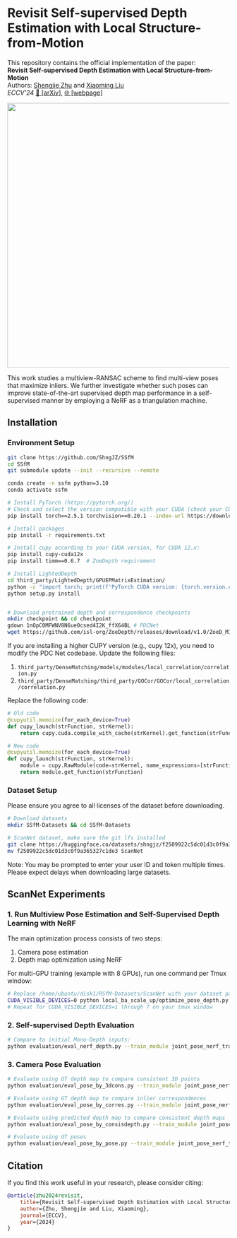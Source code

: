 # Revisit Self-supervised Depth Estimation with Local Structure-from-Motion

This repository contains the official implementation of the paper:   
**Revisit Self-supervised Depth Estimation with Local Structure-from-Motion**  
Authors: [Shengjie Zhu](https://shngjz.github.io/) and [Xiaoming Liu](https://cvlab.cse.msu.edu/)<br>
*ECCV'24* [📄 [arXiv]](https://arxiv.org/abs/2407.19166), [🌐 [webpage]](https://shngjz.github.io/SSfM.github.io/)


<img src="/assets/rsfm_recombined.gif" width="600" >

This work studies a multiview-RANSAC scheme to find multi-view poses that maximize inliers. We further investigate whether such poses can improve state-of-the-art supervised depth map performance in a self-supervised manner by employing a NeRF as a triangulation machine.

## Installation

### Environment Setup

```bash
git clone https://github.com/ShngJZ/SSfM
cd SSfM
git submodule update --init --recursive --remote

conda create -n ssfm python=3.10
conda activate ssfm

# Install PyTorch (https://pytorch.org/)
# Check and select the version compatible with your CUDA (check your CUDA version with nvcc --version)
pip install torch==2.5.1 torchvision==0.20.1 --index-url https://download.pytorch.org/whl/cu121

# Install packages
pip install -r requirements.txt

# Install cupy according to your CUDA version, for CUDA 12.x:
pip install cupy-cuda12x
pip install timm==0.6.7  # ZoeDepth requirement

# Install LightedDepth
cd third_party/LightedDepth/GPUEPMatrixEstimation/
python -c "import torch; print(f'PyTorch CUDA version: {torch.version.cuda}')" && nvcc --version | grep 'Cuda compilation tools' # ensure the version of Pytorch and system nccc are the same
python setup.py install


# Download pretrained depth and correspondence checkpoints
mkdir checkpoint && cd checkpoint
gdown 1nOpC0MFWNV8N6ue0csed4I2K_ffX64BL # PDCNet
wget https://github.com/isl-org/ZoeDepth/releases/download/v1.0/ZoeD_M12_NK.pt # ZoeDepth
```

If you are installing a higher CUPY version (e.g., cupy 12x), you need to modify the PDC Net codebase. Update the following files:

1. `third_party/DenseMatching/models/modules/local_correlation/correlation.py`
2. `third_party/DenseMatching/third_party/GOCor/GOCor/local_correlation/correlation.py`

Replace the following code:
```python
# Old code
@cupyutil.memoize(for_each_device=True)
def cupy_launch(strFunction, strKernel):
    return cupy.cuda.compile_with_cache(strKernel).get_function(strFunction)

# New code
@cupyutil.memoize(for_each_device=True)
def cupy_launch(strFunction, strKernel):
    module = cupy.RawModule(code=strKernel, name_expressions=[strFunction])
    return module.get_function(strFunction)
```

### Dataset Setup

Please ensure you agree to all licenses of the dataset before downloading.

```bash
# Download datasets
mkdir SSfM-Datasets && cd SSfM-Datasets

# ScanNet dataset, make sure the git lfs installed
git clone https://huggingface.co/datasets/shngjz/f2509922c5dc01d3c0f9a365327c1de3
mv f2509922c5dc01d3c0f9a365327c1de3 ScanNet
```

Note: You may be prompted to enter your user ID and token multiple times. Please expect delays when downloading large datasets.


## ScanNet Experiments

### 1. Run Multiview Pose Estimation and Self-Supervised Depth Learning with NeRF

The main optimization process consists of two steps:
1. Camera pose estimation
2. Depth map optimization using NeRF

For multi-GPU training (example with 8 GPUs), run one command per Tmux window:

```bash
# Replace /home/ubuntu/disk1/RSfM-Datasets/ScanNet with your dataset path
CUDA_VISIBLE_DEVICES=0 python local_ba_scale_up/optimize_pose_depth.py --train_module joint_pose_nerf_training/scannet_depth_exp --train_name zoedepth_pdcnet --train_sub 5 --data_root /home/ubuntu/disk1/SSfM-Datasets/ScanNet --dataset scannet
# Repeat for CUDA_VISIBLE_DEVICES=1 through 7 on your tmux window
```

### 2. Self-supervised Depth Evaluation

```bash
# Compare to initial Mono-Depth inputs:
python evaluation/eval_nerf_depth.py --train_module joint_pose_nerf_training/scannet_depth_exp --train_name zoedepth_pdcnet --train_sub 5 --dataset scannet
```

### 3. Camera Pose Evaluation

```bash
# Evaluate using GT depth map to compare consistent 3D points
python evaluation/eval_pose_by_3dcons.py --train_module joint_pose_nerf_training/scannet_depth_exp --train_name zoedepth_pdcnet --train_sub 5 --dataset scannet

# Evaluate using GT depth map to compare inlier correspondences
python evaluation/eval_pose_by_corres.py --train_module joint_pose_nerf_training/scannet_depth_exp --train_name zoedepth_pdcnet --train_sub 5 --dataset scannet

# Evaluate using predicted depth map to compare consistent depth maps
python evaluation/eval_pose_by_consisdepth.py --train_module joint_pose_nerf_training/scannet_depth_exp --train_name zoedepth_pdcnet --train_sub 5 --dataset scannet

# Evaluate using GT poses
python evaluation/eval_pose_by_pose.py --train_module joint_pose_nerf_training/scannet_depth_exp --train_name zoedepth_pdcnet --train_sub 5 --dataset scannet
```

## Citation

If you find this work useful in your research, please consider citing:
```bibtex
@article{zhu2024revisit,
    title={Revisit Self-supervised Depth Estimation with Local Structure-from-Motion},
    author={Zhu, Shengjie and Liu, Xiaoming},
    journal={ECCV},
    year={2024}
}
```
